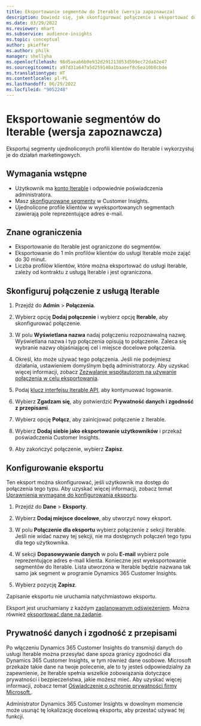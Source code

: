 ```yaml
---
title: Eksportowanie segmentów do Iterable (wersja zapoznawcza)
description: Dowiedz się, jak skonfigurować połączenie i eksportować do programu Iterable.
ms.date: 03/29/2022
ms.reviewer: mhart
ms.subservice: audience-insights
ms.topic: conceptual
author: pkieffer
ms.author: philk
manager: shellyha
ms.openlocfilehash: 98d5aeab6b0e932d291213053d509ec72da82e47
ms.sourcegitcommit: a97d31a647a5d259140a1baaeef8c6ea10b8cbde
ms.translationtype: HT
ms.contentlocale: pl-PL
ms.lasthandoff: 06/29/2022
ms.locfileid: "9052248"
---
```

# <a name="export-segments-to-iterable-preview"></a>Eksportowanie segmentów do Iterable (wersja zapoznawcza)

Eksportuj segmenty ujednoliconych profili klientów do Iterable i wykorzystuj je do działań marketingowych.

## <a name="prerequisites"></a>Wymagania wstępne

-   Użytkownik ma [konto Iterable](https://iterable.com/) i odpowiednie poświadczenia administratora.
-   Masz [skonfigurowane segmenty](segments.md) w Customer Insights.
-   Ujednolicone profile klientów w wyeksportowanych segmentach zawierają pole reprezentujące adres e-mail.

## <a name="known-limitations"></a>Znane ograniczenia

- Eksportowanie do Iterable jest ograniczone do segmentów.
- Eksportowanie do 1 mln profilów klientów do usługi Iterable może zająć do 30 minut. 
- Liczba profilów klientów, które można eksportować do usługi Iterable, zależy od kontraktu z usługą Iterable i jest ograniczona.

## <a name="set-up-connection-to-iterable"></a>Skonfiguruj połączenie z usługą Iterable

1. Przejdź do **Admin** > **Połączenia**.

1. Wybierz opcję **Dodaj połączenie** i wybierz opcję **Iterable**, aby skonfigurować połączenie.

1. W polu **Wyświetlana nazwa** nadaj połączeniu rozpoznawalną nazwę. Wyświetlana nazwa i typ połączenia opisują to połączenie. Zaleca się wybranie nazwy objaśniającej cel i miejsce docelowe połączenia.

1. Określ, kto może używać tego połączenia. Jeśli nie podejmiesz działania, ustawieniem domyślnym będą administratorzy. Aby uzyskać więcej informacji, zobacz [Zezwalanie współautorom na używanie połączenia w celu eksportowania](connections.md#allow-contributors-to-use-a-connection-for-exports).

1. Podaj [klucz interfejsu Iterable API](https://support.iterable.com/hc/en-us/articles/360043464871), aby kontynuować logowanie. 

1. Wybierz **Zgadzam się**, aby potwierdzić **Prywatność danych i zgodność z przepisami**.

1. Wybierz opcję **Połącz**, aby zainicjować połączenie z Iterable.

1. Wybierz **Dodaj siebie jako eksportowanie użytkowników** i przekaż poświadczenia Customer Insights.

1. Aby zakończyć połączenie, wybierz **Zapisz**.

## <a name="configure-an-export"></a>Konfigurowanie eksportu

Ten eksport można skonfigurować, jeśli użytkownik ma dostęp do połączenia tego typu. Aby uzyskać więcej informacji, zobacz temat [Uprawnienia wymagane do konfigurowania eksportu](export-destinations.md#set-up-a-new-export).

1. Przejdź do **Dane** > **Eksporty**.

1. Wybierz **Dodaj miejsce docelowe**, aby utworzyć nowy eksport.

1. W polu **Połączenie dla eksportu** wybierz połączenie z sekcji Iterable. Jeśli nie widać nazwy tej sekcji, nie ma dostępnych połączeń tego typu dla tego użytkownika.

3. W sekcji **Dopasowywanie danych** w polu **E-mail** wybierz pole reprezentujące adres e-mail klienta. Konieczne jest wyeksportowanie segmentów do Iterable. Lista utworzona w Iterable będzie nazwana tak samo jak segment w programie Dynamics 365 Customer Insights.

1. Wybierz pozycję **Zapisz**.

Zapisanie eksportu nie uruchamia natychmiastowo eksportu.

Eksport jest uruchamiany z każdym [zaplanowanym odświeżeniem](system.md#schedule-tab). Można również [eksportować dane na żądanie](export-destinations.md#run-exports-on-demand). 


## <a name="data-privacy-and-compliance"></a>Prywatność danych i zgodność z przepisami

Po włączeniu Dynamics 365 Customer Insights do transmisji danych do usługi Iterable można przesyłać dane spoza granicy zgodności dla Dynamics 365 Customer Insights, w tym również dane osobowe. Microsoft przekaże takie dane na twoje polecenie, ale to ty jesteś odpowiedzialny za zapewnienie, że Iterable spełnia wszelkie zobowiązania dotyczące prywatności i bezpieczeństwa, jakie możesz mieć. Aby uzyskać więcej informacji, zobacz temat [Oświadczenie o ochronie prywatności firmy Microsoft.](https://go.microsoft.com/fwlink/?linkid=396732).

Administrator Dynamics 365 Customer Insights w dowolnym momencie może usunąć tę lokalizację docelową eksportu, aby przestać używać tej funkcji.

